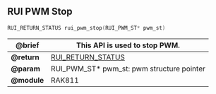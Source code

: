 ## RUI PWM Stop

```c
RUI_RETURN_STATUS rui_pwm_stop(RUI_PWM_ST* pwm_st)
```

| **@brief**  | This API is used to stop PWM.              |
| ----------- | ------------------------------------------ |
| **@return** | [RUI_RETURN_STATUS](../#rui-return-status) |
| **@param**  | RUI_PWM_ST\* pwm_st: pwm structure pointer |
| **@module** | RAK811                                     |
